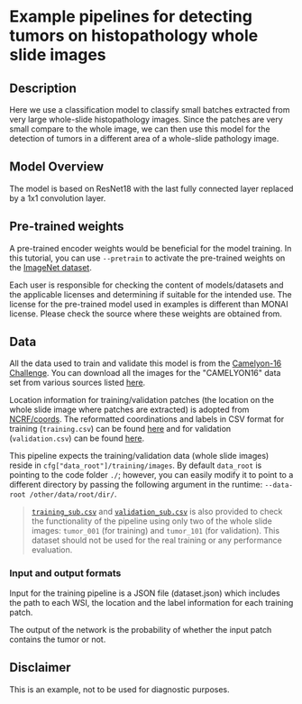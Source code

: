 # Example pipelines for detecting tumors on histopathology whole slide images

## Description

Here we use a classification model to classify small batches extracted from very large whole-slide histopathology images. Since the patches are very small compare to the whole image, we can then use this model for the detection of tumors in a different area of a whole-slide pathology image.

## Model Overview

The model is based on ResNet18 with the last fully connected layer replaced by a 1x1 convolution layer.

## Pre-trained weights
A pre-trained encoder weights would be beneficial for the model training. In this tutorial, you can use `--pretrain` to activate the pre-trained weights on the [ImageNet dataset](https://ieeexplore.ieee.org/document/5206848).

Each user is responsible for checking the content of models/datasets and the applicable licenses and determining if suitable for the intended use.
The license for the pre-trained model used in examples is different than MONAI license. Please check the source where these weights are obtained from.

## Data

All the data used to train and validate this model is from the [Camelyon-16 Challenge](https://camelyon16.grand-challenge.org/). You can download all the images for the "CAMELYON16" data set from various sources listed [here](https://camelyon17.grand-challenge.org/Data/).

Location information for training/validation patches (the location on the whole slide image where patches are extracted) is adopted from [NCRF/coords](https://github.com/baidu-research/NCRF/tree/master/coords). The reformatted coordinations and labels in CSV format for training (`training.csv`) can be found [here](https://drive.google.com/file/d/1httIjgji6U6rMIb0P8pE0F-hXFAuvQEf/view?usp=sharing) and for validation (`validation.csv`) can be found [here](https://drive.google.com/file/d/1tJulzl9m5LUm16IeFbOCoFnaSWoB6i5L/view?usp=sharing).

This pipeline expects the training/validation data (whole slide images) reside in `cfg["data_root"]/training/images`. By default `data_root` is pointing to the code folder `./`; however, you can easily modify it to point to a different directory by passing the following argument in the runtime: `--data-root /other/data/root/dir/`.

> [`training_sub.csv`](https://drive.google.com/file/d/1rO8ZY-TrU9nrOsx-Udn1q5PmUYrLG3Mv/view?usp=sharing) and [`validation_sub.csv`](https://drive.google.com/file/d/130pqsrc2e9wiHIImL8w4fT_5NktEGel7/view?usp=sharing) is also provided to check the functionality of the pipeline using only two of the whole slide images: `tumor_001` (for training) and `tumor_101` (for validation). This dataset should not be used for the real training or any performance evaluation.

### Input and output formats

Input for the training pipeline is a JSON file (dataset.json) which includes the path to each WSI, the location and the label information for each training patch.

The output of the network is the probability of whether the input patch contains the tumor or not.

## Disclaimer

This is an example, not to be used for diagnostic purposes.

